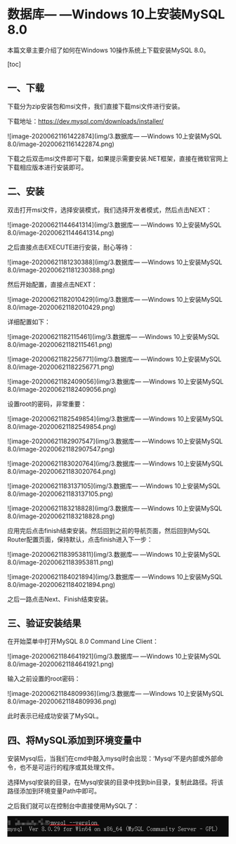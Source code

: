 # 数据库— —Windows 10上安装MySQL 8.0

本篇文章主要介绍了如何在Windows 10操作系统上下载安装MySQL 8.0。

[toc]

## 一、下载

下载分为zip安装包和msi文件，我们直接下载msi文件进行安装。

下载地址：https://dev.mysql.com/downloads/installer/

![image-20200621161422874](img/3.数据库— —Windows 10上安装MySQL 8.0/image-20200621161422874.png)

下载之后双击msi文件即可下载，如果提示需要安装.NET框架，直接在微软官网上下载相应版本进行安装即可。



## 二、安装

双击打开msi文件，选择安装模式，我们选择开发者模式，然后点击NEXT：

![image-20200621144641314](img/3.数据库— —Windows 10上安装MySQL 8.0/image-20200621144641314.png)

之后直接点击EXECUTE进行安装，耐心等待：

![image-20200621181230388](img/3.数据库— —Windows 10上安装MySQL 8.0/image-20200621181230388.png)

然后开始配置，直接点击NEXT：

![image-20200621182010429](img/3.数据库— —Windows 10上安装MySQL 8.0/image-20200621182010429.png)

详细配置如下：

![image-20200621182115461](img/3.数据库— —Windows 10上安装MySQL 8.0/image-20200621182115461.png)

![image-20200621182256771](img/3.数据库— —Windows 10上安装MySQL 8.0/image-20200621182256771.png)

![image-20200621182409056](img/3.数据库— —Windows 10上安装MySQL 8.0/image-20200621182409056.png)

设置root的密码，非常重要：

![image-20200621182549854](img/3.数据库— —Windows 10上安装MySQL 8.0/image-20200621182549854.png)

![image-20200621182907547](img/3.数据库— —Windows 10上安装MySQL 8.0/image-20200621182907547.png)

![image-20200621183020764](img/3.数据库— —Windows 10上安装MySQL 8.0/image-20200621183020764.png)

![image-20200621183137105](img/3.数据库— —Windows 10上安装MySQL 8.0/image-20200621183137105.png)

![image-20200621183218828](img/3.数据库— —Windows 10上安装MySQL 8.0/image-20200621183218828.png)

应用完后点击finish结束安装。然后回到之前的导航页面，然后回到MySQL Router配置页面，保持默认，点击finish进入下一步：

![image-20200621183953811](img/3.数据库— —Windows 10上安装MySQL 8.0/image-20200621183953811.png)

![image-20200621184021894](img/3.数据库— —Windows 10上安装MySQL 8.0/image-20200621184021894.png)

之后一路点击Next、Finish结束安装。



## 三、验证安装结果

在开始菜单中打开MySQL 8.0 Command Line Client：

![image-20200621184641921](img/3.数据库— —Windows 10上安装MySQL 8.0/image-20200621184641921.png)

输入之前设置的root密码：

![image-20200621184809936](img/3.数据库— —Windows 10上安装MySQL 8.0/image-20200621184809936.png)

此时表示已经成功安装了MySQL。



## 四、将MySQL添加到环境变量中

安装Mysql后，当我们在cmd中敲入mysql时会出现：‘Mysql’不是内部或外部命令，也不是可运行的程序或其处理文件。

选择Mysql安装的目录，在Mysql安装的目录中找到bin目录，复制此路径。将该路径添加到环境变量Path中即可。

之后我们就可以在控制台中直接使用MySQL了：

![image-20220913165946953](img/03.%E6%95%B0%E6%8D%AE%E5%BA%93%E2%80%94%20%E2%80%94Windows%2010%E4%B8%8A%E5%AE%89%E8%A3%85MySQL%208.0/image-20220913165946953.png)


